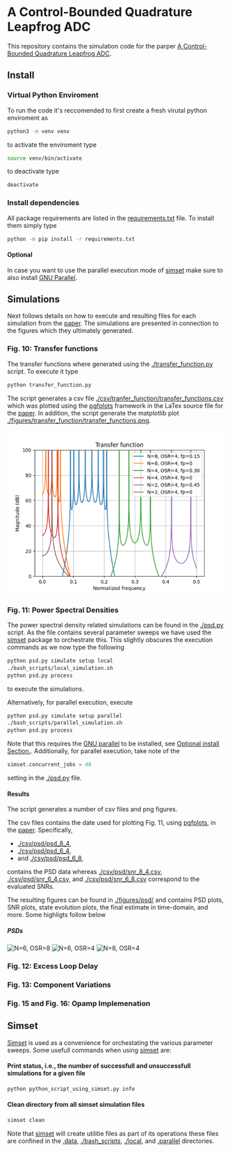 # A Control-Bounded Quadrature Leapfrog ADC
This repository contains the simulation code for the parper [A Control-Bounded Quadrature Leapfrog ADC][paper].

## Install

### Virtual Python Enviroment
To run the code it's reccomended to first create a fresh virutal python enviroment as
``` zsh
python3 -m venv venv
```
to activate the enviroment type
``` zsh
source venv/bin/activate
```
to deactivate type
``` zsh
deactivate
```

### Install dependencies
All package requirements are listed in the [requirements.txt](./requirements.txt) file.
To install them simply type
``` zsh
python -m pip install -r requirements.txt
```

#### Optional
In case you want to use the parallel execution mode of [simset] make sure to also install [GNU Parallel]. 

## Simulations
Next follows details on how to execute and resulting files for each simulation from the [paper][paper].
The simulations are presented in connection to the figures which they ultimately generated.

### Fig. 10: Transfer functions
The transfer functions where generated using the [./transfer_function.py](./transfer_function.py) script.
To execute it type
```zsh
python transfer_function.py
```
The script generates a csv file [./csv/tranfer_function/transfer_functions.csv](./csv/transfer_function/transfer_functions.csv) which was plotted using the 
[pgfplots] framework in the LaTex source file for the [paper]. In addition, the script generate the matplotlib plot [./figures/transfer_function/transfer_functions.png](./figures/transfer_function/transfer_function.png).

![transfer_functions](./figures/transfer_function/transfer_function.png)

### Fig. 11: Power Spectral Densities
The power spectral density related simulations can be found in the [./psd.py](./psd.py) script.
As the file contains several parameter sweeps we have used the [simset] package to orchestrate this. 
This slightly obscures the execution commands as we now type the following
```zsh
python psd.py simulate setup local
./bash_scripts/local_simulation.sh
python psd.py process
```
to execute the simulations.

Alternatively, for parallel execution, execute
```zsh
python psd.py simulate setup parallel
./bash_scripts/parallel_simulation.sh
python psd.py process
```
Note that this requires the [GNU parallel] to be installed, see [Optional install Section.](#optional-optional-install). Additionally, for parallel execution, take note of the 
```python
simset.concurrent_jobs = 48
```
setting in the [./psd.py](./psd.py) file.

#### Results
The script generates a number of csv files and png figures. 

The csv files contains the date used for plotting Fig. 11, using [pgfplots], in the [paper]. Specifically,
- [./csv/psd/psd_8_4](./csv/psd/psd_8_4.csv), 
- [./csv/psd/psd_6_4](./csv/psd/psd_6_4.csv),
- and [./csv/psd/psd_6_8](./csv/psd/psd_6_8.csv),

contains the PSD data whereas [./csv/psd/snr_8_4.csv](./csv/psd/snr_8_4.csv), [./csv/psd/snr_6_4.csv](./csv/psd/snr_6_4.csv), and [./csv/psd/snr_6_8.csv](./csv/psd/snr_6_8.csv) correspond to the evaluated SNRs.

The resulting figures can be found in [./figures/psd/](./figures/psd/) and contains PSD plots, SNR plots, state evolution plots, the final estimate in time-domain, and more. Some highligts follow below

##### PSDs
![N=6, OSR=8](./figures/psd/psd_6_8.png)
![N=6, OSR=4](./figures/psd/psd_6_4.png)
![N=8, OSR=4](./figures/psd/psd_6_8.png)

### Fig. 12: Excess Loop Delay

### Fig. 13: Component Variations

### Fig. 15 and Fig. 16: Opamp Implemenation

## Simset
[Simset][simset] is used as a convenience for orchestating the various parameter sweeps.
Some usefull commands when using [simset] are:

#### Print status, i.e., the number of successfull and unsuccessfull simulations for a given file
```zsh
python python_script_using_simset.py info
```
#### Clean directory from all simset simulation files
```zsh
simset clean
```
Note that [simset] will create utilitie files as part of its operations these files are confined in the [.data](./data), [./bash_scripts](./bash_scripts/), [./local](./local/), and [.parallel](./parallel/) directories.

[paper]: https://arxiv.org/abs/2211.06745
[simset]: https://github.com/hammal/simset
[GNU Parallel]: https://www.gnu.org/software/parallel/
[pgfplots]: https://ctan.org/pkg/pgfplots